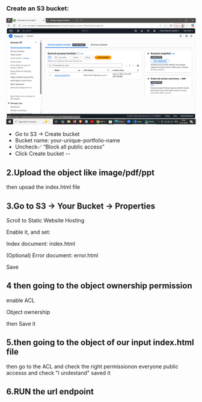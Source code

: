 ### Create an S3 bucket:

![Insert Bucket Screenshot](S3/Images/create_web.png)

+ Go to S3 → Create bucket
+ Bucket name: your-unique-portfolio-name
+ Uncheck✅ “Block all public access”
+ Click Create bucket
--

## 2.Upload the  object like image/pdf/ppt
then upoad the index.html file

## 3.Go to S3 → Your Bucket → Properties

Scroll to Static Website Hosting

Enable it, and set:

Index document: index.html

(Optional) Error document: error.html

Save

## 4 then going to the object ownership permission

enable ACL

Object ownership

then Save it

## 5.then going to the object of our input index.html file 
then go to the ACL and check the right permissionon everyone public accesss
and check "I undestand"
saved it

## 6.RUN the url endpoint
